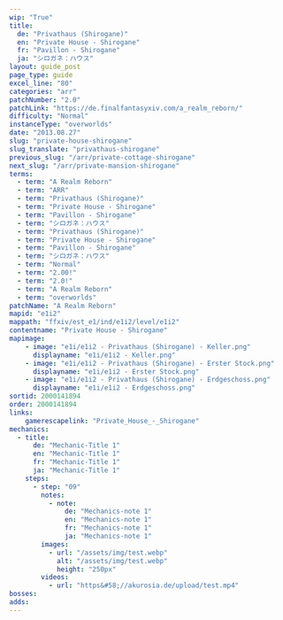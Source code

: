 ```yaml
---
wip: "True"
title:
  de: "Privathaus (Shirogane)"
  en: "Private House - Shirogane"
  fr: "Pavillon - Shirogane"
  ja: "シロガネ：ハウス"
layout: guide_post
page_type: guide
excel_line: "80"
categories: "arr"
patchNumber: "2.0"
patchLink: "https://de.finalfantasyxiv.com/a_realm_reborn/"
difficulty: "Normal"
instanceType: "overworlds"
date: "2013.08.27"
slug: "private-house-shirogane"
slug_translate: "privathaus-shirogane"
previous_slug: "/arr/private-cottage-shirogane"
next_slug: "/arr/private-mansion-shirogane"
terms:
  - term: "A Realm Reborn"
  - term: "ARR"
  - term: "Privathaus (Shirogane)"
  - term: "Private House - Shirogane"
  - term: "Pavillon - Shirogane"
  - term: "シロガネ：ハウス"
  - term: "Privathaus (Shirogane)"
  - term: "Private House - Shirogane"
  - term: "Pavillon - Shirogane"
  - term: "シロガネ：ハウス"
  - term: "Normal"
  - term: "2.00!"
  - term: "2.0!"
  - term: "A Realm Reborn"
  - term: "overworlds"
patchName: "A Realm Reborn"
mapid: "e1i2"
mappath: "ffxiv/est_e1/ind/e1i2/level/e1i2"
contentname: "Private House - Shirogane"
mapimage:
    - image: "e1i/e1i2 - Privathaus (Shirogane) - Keller.png"
      displayname: "e1i/e1i2 - Keller.png"
    - image: "e1i/e1i2 - Privathaus (Shirogane) - Erster Stock.png"
      displayname: "e1i/e1i2 - Erster Stock.png"
    - image: "e1i/e1i2 - Privathaus (Shirogane) - Erdgeschoss.png"
      displayname: "e1i/e1i2 - Erdgeschoss.png"
sortid: 2000141894
order: 2000141894
links:
    gamerescapelink: "Private_House_-_Shirogane"
mechanics:
  - title:
      de: "Mechanic-Title 1"
      en: "Mechanic-Title 1"
      fr: "Mechanic-Title 1"
      ja: "Mechanic-Title 1"
    steps:
      - step: "09"
        notes:
          - note:
              de: "Mechanics-note 1"
              en: "Mechanics-note 1"
              fr: "Mechanics-note 1"
              ja: "Mechanics-note 1"
        images:
          - url: "/assets/img/test.webp"
            alt: "/assets/img/test.webp"
            height: "250px"
        videos:
          - url: "https&#58;//akurosia.de/upload/test.mp4"
bosses:
adds:
---
```

